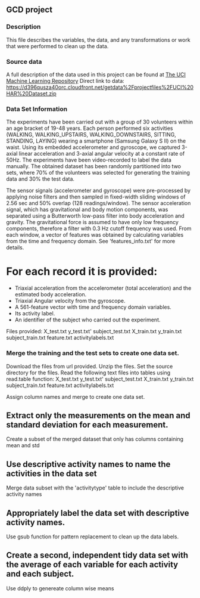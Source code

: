 ## GCD project

### Description
This file describes the variables, the data, and any transformations or work that were performed to clean up the data.

### Source data

A full description of the data used in this project can be found at [The UCI Machine Learning Repository](http://archive.ics.uci.edu/ml/datasets/Human+Activity+Recognition+Using+Smartphones)
Direct link to data: https://d396qusza40orc.cloudfront.net/getdata%2Fprojectfiles%2FUCI%20HAR%20Dataset.zip 



### Data Set Information
The experiments have been carried out with a group of 30 volunteers within an age bracket of 19-48 years. Each person performed six activities (WALKING, WALKING_UPSTAIRS, WALKING_DOWNSTAIRS, SITTING, STANDING, LAYING) wearing a smartphone (Samsung Galaxy S II) on the waist. Using its embedded accelerometer and gyroscope, we captured 3-axial linear acceleration and 3-axial angular velocity at a constant rate of 50Hz. The experiments have been video-recorded to label the data manually. The obtained dataset has been randomly partitioned into two sets, where 70% of the volunteers was selected for generating the training data and 30% the test data. 

The sensor signals (accelerometer and gyroscope) were pre-processed by applying noise filters and then sampled in fixed-width sliding windows of 2.56 sec and 50% overlap (128 readings/window). The sensor acceleration signal, which has gravitational and body motion components, was separated using a Butterworth low-pass filter into body acceleration and gravity. The gravitational force is assumed to have only low frequency components, therefore a filter with 0.3 Hz cutoff frequency was used. From each window, a vector of features was obtained by calculating variables from the time and frequency domain. See 'features_info.txt' for more details. 

For each record it is provided:
======================================

- Triaxial acceleration from the accelerometer (total acceleration) and the estimated body acceleration.
- Triaxial Angular velocity from the gyroscope. 
- A 561-feature vector with time and frequency domain variables. 
- Its activity label. 
- An identifier of the subject who carried out the experiment.


Files provided:
X_test.txt
y_test.txt' 
subject_test.txt
X_train.txt
y_train.txt
subject_train.txt
feature.txt
activitylabels.txt



### Merge the training and the test sets to create one data set.
Download the files from url provided. 
Unzip the files. 
Set the source directory for the files.
Read the following text files into tables using read.table function:
X_test.txt
y_test.txt' 
subject_test.txt
X_train.txt
y_train.txt
subject_train.txt
feature.txt
activitylabels.txt

Assign column names and merge to create one data set.

## Extract only the measurements on the mean and standard deviation for each measurement. 
Create a subset of the merged dataset that only has columns containing mean and std

## Use descriptive activity names to name the activities in the data set
Merge data subset with the 'activitytype' table to include the descriptive activity names

## Appropriately label the data set with descriptive activity names.
Use gsub function for pattern replacement to clean up the data labels.

## Create a second, independent tidy data set with the average of each variable for each activity and each subject. 
Use ddply to genereate column wise means
